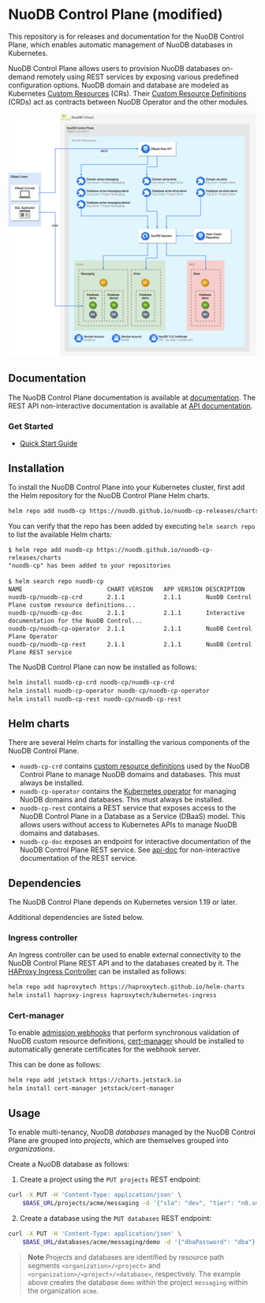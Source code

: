 # NuoDB Control Plane (modified)

This repository is for releases and documentation for the NuoDB Control Plane, which enables automatic management of NuoDB databases in Kubernetes.

NuoDB Control Plane allows users to provision NuoDB databases on-demand remotely using REST services by exposing various predefined configuration options.
NuoDB domain and database are modeled as Kubernetes [Custom Resources][1] (CRs).
Their [Custom Resource Definitions][2] (CRDs) act as contracts between NuoDB Operator and the other modules.

![nuodb-control-plane-overview](docs/images/overview.png)

## Documentation

The NuoDB Control Plane documentation is available at [documentation](https://nuodb.github.io/nuodb-cp-docs/).
The REST API non-interactive documentation is available at [API documentation][3].

### Get Started

- [Quick Start Guide](https://nuodb.github.io/nuodb-cp-docs/docs/getting-started/deploy-nuodb-control-plane/)

## Installation

To install the NuoDB Control Plane into your Kubernetes cluster, first add the Helm repository for the NuoDB Control Plane Helm charts.

```sh
helm repo add nuodb-cp https://nuodb.github.io/nuodb-cp-releases/charts
```

You can verify that the repo has been added by executing `helm search repo` to list the available Helm charts:

```console
$ helm repo add nuodb-cp https://nuodb.github.io/nuodb-cp-releases/charts
"nuodb-cp" has been added to your repositories

$ helm search repo nuodb-cp
NAME                      	CHART VERSION	APP VERSION	DESCRIPTION
nuodb-cp/nuodb-cp-crd     	2.1.1        	2.1.1      	NuoDB Control Plane custom resource definitions...
nuodb-cp/nuodb-cp-doc     	2.1.1        	2.1.1      	Interactive documentation for the NuoDB Control...
nuodb-cp/nuodb-cp-operator	2.1.1        	2.1.1      	NuoDB Control Plane Operator
nuodb-cp/nuodb-cp-rest    	2.1.1        	2.1.1      	NuoDB Control Plane REST service
```

The NuoDB Control Plane can now be installed as follows:

```sh
helm install nuodb-cp-crd nuodb-cp/nuodb-cp-crd
helm install nuodb-cp-operator nuodb-cp/nuodb-cp-operator
helm install nuodb-cp-rest nuodb-cp/nuodb-cp-rest
```

## Helm charts

There are several Helm charts for installing the various components of the NuoDB Control Plane.

- `nuodb-cp-crd` contains [custom resource definitions](https://kubernetes.io/docs/tasks/extend-kubernetes/custom-resources/custom-resource-definitions/) used by the NuoDB Control Plane to manage NuoDB domains and databases.
This must always be installed.
- `nuodb-cp-operator` contains the [Kubernetes operator](https://kubernetes.io/docs/concepts/extend-kubernetes/operator/) for managing NuoDB domains and databases.
This must always be installed.
- `nuodb-cp-rest` contains a REST service that exposes access to the NuoDB Control Plane in a Database as a Service (DBaaS) model.
This allows users without access to Kubernetes APIs to manage NuoDB domains and databases.
- `nuodb-cp-doc` exposes an endpoint for interactive documentation of the NuoDB Control Plane REST service.
See [api-doc](https://nuodb.github.io/nuodb-cp-releases/api-doc) for non-interactive documentation of the REST service.

## Dependencies

The NuoDB Control Plane depends on Kubernetes version 1.19 or later.

Additional dependencies are listed below.

### Ingress controller

An Ingress controller can be used to enable external connectivity to the NuoDB Control Plane REST API and to the databases created by it.
The [HAProxy Ingress Controller](https://github.com/haproxytech/kubernetes-ingress) can be installed as follows:

```sh
helm repo add haproxytech https://haproxytech.github.io/helm-charts
helm install haproxy-ingress haproxytech/kubernetes-ingress
```

### Cert-manager

To enable [admission webhooks](https://kubernetes.io/docs/reference/access-authn-authz/extensible-admission-controllers/) that perform synchronous validation of NuoDB custom resource definitions, [cert-manager](https://github.com/cert-manager/cert-manager) should be installed to automatically generate certificates for the webhook server.

This can be done as follows:

```sh
helm repo add jetstack https://charts.jetstack.io
helm install cert-manager jetstack/cert-manager
```

## Usage

To enable multi-tenancy, NuoDB _databases_ managed by the NuoDB Control Plane are grouped into _projects_, which are themselves grouped into _organizations_.

Create a NuoDB database as follows:

1. Create a project using the `PUT projects` REST endpoint:

```sh
curl -X PUT -H 'Content-Type: application/json' \
    $BASE_URL/projects/acme/messaging -d '{"sla": "dev", "tier": "n0.small"}'
```

2. Create a database using the `PUT databases` REST endpoint:

```sh
curl -X PUT -H 'Content-Type: application/json' \
    $BASE_URL/databases/acme/messaging/demo -d '{"dbaPassword": "dba"}'
```

>**Note**
> Projects and databases are identified by resource path segments `<organization>/<project>` and `<organization>/<project>/<database>`, respectively. The example above creates the database `demo` within the project `messaging` within the organization `acme`.

[1]: https://kubernetes.io/docs/concepts/extend-kubernetes/api-extension/custom-resources/#custom-resources
[2]: https://kubernetes.io/docs/concepts/extend-kubernetes/api-extension/custom-resources/#customresourcedefinitions
[3]: https://nuodb.github.io/nuodb-cp-releases/api-doc

